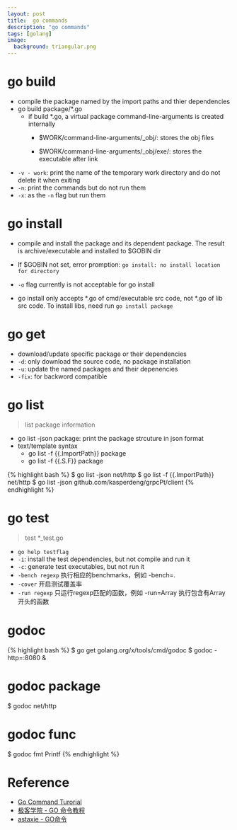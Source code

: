 ```yaml
---
layout: post
title:  go commands
description: "go commands"
tags: [golang]
image:
  background: triangular.png
---
```


# go build #
- compile the package named by the import paths and thier dependencies
- go build package/*.go
   - if build *.go, a virtual package command-line-arguments is created internally
      + $WORK/command-line-arguments/_obj/: stores the obj files

      + $WORK/command-line-arguments/_obj/exe/: stores the executable after link
- `-v - work`: print the name of the temporary work directory and do not delete it when exiting
- `-n`: print the commands but do not run them
- `-x`: as the `-n` flag but run them

# go install #
- compile and install the package and its dependent package. The result is archive/executable and installed to $GOBIN dir

- If $GOBIN not set, error promption: `go install: no install location for directory`
- `-o` flag currently is not acceptable for go install
- go install only accepts \*.go of cmd/executable src code, not *.go of lib src code. To install libs, need run `go install package` 

# go get #
- download/update specific package or their dependencies
- `-d`: only download the source code, no package installation
- `-u`: update the named packages and their depenencies
- `-fix`: for backword compatible

# go list #
> list package information
- go list -json package: print the package strcuture in json format
- text/template syntax
   * go list -f \{\{.ImportPath\}\} package
   * go list -f \{\{.S.F\}\} package

{% highlight bash %}
$ go list -json net/http
$ go list -f {{.ImportPath}} net/http
$ go list -json github.com/kasperdeng/grpcPt/client
{% endhighlight %}

# go test #
> test *_test.go
- `go help testflag`
- `-i`: install the test dependencies, but not compile and run it
- `-c`: generate test executables, but not run it
- `-bench regexp` 执行相应的benchmarks，例如 -bench=.
- `-cover` 开启测试覆盖率
- `-run regexp` 只运行regexp匹配的函数，例如 -run=Array 执行包含有Array开头的函数

# godoc #

{% highlight bash %}
$ go get golang.org/x/tools/cmd/godoc
$ godoc -http=:8080 &
# godoc package
$ godoc net/http
# godoc func
$ godoc fmt Printf
{% endhighlight %}

# Reference #
* [Go Command Turorial](https://github.com/hyper-carrot/go_command_tutorial/blob/master/catalog.md)
* [极客学院 - GO 命令教程](http://wiki.jikexueyuan.com/project/go-command-tutorial/)
* [astaxie - GO命令](https://astaxie.gitbooks.io/build-web-application-with-golang/zh/01.3.html)
